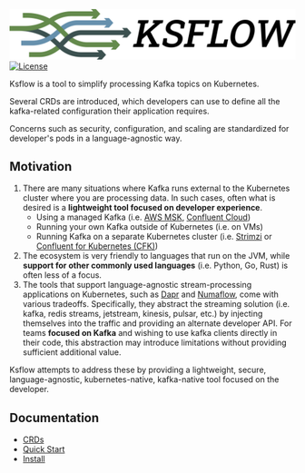 ![Ksflow](images/ksflow-logo-3800x670-transparent.png)
[![License](https://img.shields.io/badge/License-Apache%202.0-blue.svg)](https://opensource.org/licenses/Apache-2.0)

Ksflow is a tool to simplify processing Kafka topics on Kubernetes.

Several CRDs are introduced, which developers can use to define all the kafka-related configuration their application requires.

Concerns such as security, configuration, and scaling are standardized for developer's pods in a language-agnostic way.

## Motivation

1. There are many situations where Kafka runs external to the Kubernetes cluster where you are processing data.
In such cases, often what is desired is a **lightweight tool focused on developer experience**.
   * Using a managed Kafka (i.e. [AWS MSK](https://aws.amazon.com/msk/), [Confluent Cloud](https://www.confluent.io/confluent-cloud/))
   * Running your own Kafka outside of Kubernetes (i.e. on VMs)
   * Running Kafka on a separate Kubernetes cluster (i.e. [Strimzi](https://strimzi.io/) or [Confluent for Kubernetes (CFK)](https://docs.confluent.io/operator/current/overview.html))
2. The ecosystem is very friendly to languages that run on the JVM, while **support for other commonly used languages** (i.e. Python, Go, Rust)
is often less of a focus.
3. The tools that support language-agnostic stream-processing applications on Kubernetes, such as [Dapr](https://github.com/dapr/dapr) and [Numaflow](https://github.com/numaproj/numaflow),
come with various tradeoffs. Specifically, they abstract the streaming solution (i.e. kafka, redis streams, jetstream, kinesis, pulsar, etc.)
by injecting themselves into the traffic and providing an alternate developer API. For teams **focused on Kafka** and
wishing to use kafka clients directly in their code, this abstraction may introduce limitations without providing sufficient additional value.

Ksflow attempts to address these by providing a lightweight, secure, language-agnostic, kubernetes-native, kafka-native
tool focused on the developer.

## Documentation
- [CRDs](./docs/crds.md)
- [Quick Start](./docs/quick-start.md)
- [Install](./docs/install.md)

